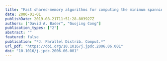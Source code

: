 ```yaml
---
title: "Fast shared-memory algorithms for computing the minimum spanning forest of sparse graphs"
date: 2006-01-01
publishDate: 2019-08-21T11:51:28.803927Z
authors: ["David A. Bader", "Guojing Cong"]
publication_types: ["2"]
abstract: ""
featured: false
publication: "*J. Parallel Distrib. Comput.*"
url_pdf: "https://doi.org/10.1016/j.jpdc.2006.06.001"
doi: "10.1016/j.jpdc.2006.06.001"
---
```


